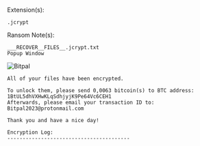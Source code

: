 Extension(s): 
```
.jcrypt
```
Ransom Note(s): 
```
___RECOVER__FILES__.jcrypt.txt
Popup Window
```
![Bitpal](https://github.com/user-attachments/assets/d4bb146e-158f-4745-a74a-21177ad979c3)
```
All of your files have been encrypted.

To unlock them, please send 0,0063 bitcoin(s) to BTC address: 1BtUL5dhVXHwKLqSdhjyjK9Pe64Vc6CEH1
Afterwards, please email your transaction ID to: Bitpal2023@protonmail.com

Thank you and have a nice day!

Encryption Log:
----------------------------------------

```
